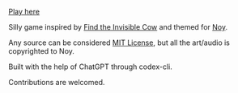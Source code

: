 [Play here](https://sugoijan.dev/noynoynoy)

Silly game inspired by [Find the Invisible Cow](https://findtheinvisiblecow.com/) and themed for [Noy](https://www.twitch.tv/noyururukavt).

Any source can be considered [MIT License](LICENSE.txt), but all the art/audio is copyrighted to Noy.

Built with the help of ChatGPT through codex-cli.

Contributions are welcomed.
